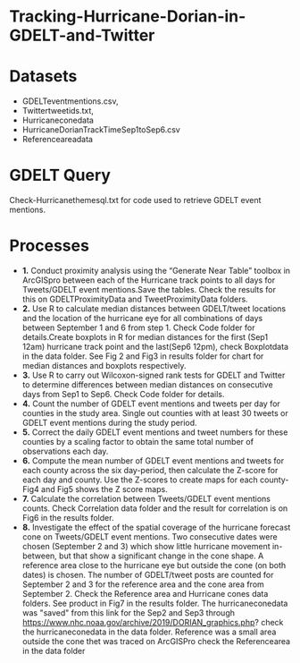 # Tracking-Hurricane-Dorian-in-GDELT-and-Twitter

# Datasets
- GDELTeventmentions.csv, 
- Twittertweetids.txt,
- Hurricaneconedata 
- HurricaneDorianTrackTimeSep1toSep6.csv
- Referenceareadata

# GDELT Query
Check-Hurricanethemesql.txt for code used to retrieve GDELT event mentions.

# Processes
- **1.** Conduct proximity analysis using the “Generate Near Table” toolbox in ArcGISpro between each of the Hurricane track points to all days for Tweets/GDELT event mentions.Save the tables. Check the results for this on GDELTProximityData and TweetProximityData folders.
- **2.** Use R to calculate median distances between GDELT/tweet locations and the location of the hurricane eye for all combinations of days between September 1 and 6 from step 1. Check Code folder for details.Create boxplots in R for median distances for the first (Sep1 12am) hurricane track point and the last(Sep6 12pm), check Boxplotdata in the data folder. See Fig 2 and Fig3 in results folder for chart for median distances and boxplots respectively.
- **3.** Use R to carry out Wilcoxon-signed rank tests for GDELT and Twitter to determine differences between median distances on consecutive days from Sep1 to Sep6.  Check Code folder for details.
- **4.** Count the number of GDELT event mentions and tweets per day for counties in the study area. Single out counties with at least 30 tweets or GDELT event mentions during the study period. 
- **5.** Correct the daily GDELT event mentions and tweet numbers for these counties by a scaling factor to obtain the same total number of observations each day. 
- **6.** Compute the mean number of GDELT event mentions and tweets for each county across the six day-period, then calculate the Z-score for each day and county. Use the Z-scores to create maps for each county-Fig4 and Fig5 shows the Z score maps.
- **7.** Calculate the correlation between Tweets/GDELT event mentions counts. Check Correlation data folder and the result for correlation is on Fig6 in the results folder.
- **8.** Investigate the effect of the spatial coverage of the hurricane forecast cone on Tweets/GDELT event mentions. Two consecutive dates were chosen (September 2 and 3) which show little hurricane movement in-between, but that show a significant change in the cone shape. A reference area close to the hurricane eye but outside the cone (on both dates) is chosen. The number of GDELT/tweet posts are counted for September 2 and 3 for the reference area and the cone area from September 2. Check the Reference area and Hurricane cones data folders. See product in Fig7 in the results folder. The hurricaneconedata was "saved" from this link for the Sep2 and Sep3 through https://www.nhc.noaa.gov/archive/2019/DORIAN_graphics.php? check the hurricaneconedata in the data folder. Reference was a small area outside the cone thet was traced on ArcGISPro check the Referencearea in the data folder
